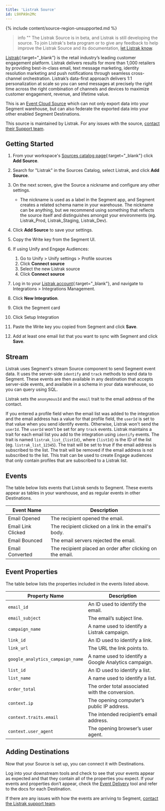 ```yaml
---
title: 'Listrak Source'
id: L9XPA9n2Mc
---
```

{% include content/source-region-unsupported.md %}

> info ""
> The Listrak Source is in beta, and Listrak is still developing the source. To join Listrak's beta program or to give any feedback to help improve the Listrak Source and its documentation, [let Listrak know](mailto:support@listrak.com).

[Listrak](https://www.listrak.com/?utm_source=segmentio&utm_medium=docs&utm_campaign=partners){:target="_blank”} is the retail industry’s leading customer engagement platform. Listrak delivers results for more than 1,000 retailers by providing best-in-class email, text message marketing, identity resolution marketing and push notifications through seamless cross-channel orchestration. Listrak’s data-first approach delivers 1:1 personalization at scale so you can send messages at precisely the right time across the right combination of channels and devices to maximize customer engagement, revenue, and lifetime value.

This is an [Event Cloud Source](/docs/sources/#event-cloud-sources) which can not only export data into your Segment warehouse, but can also federate the exported data into your other enabled Segment Destinations.

This source is maintained by Listrak. For any issues with the source, [contact their Support team](mailto:support@listrak.com).

## Getting Started

1. From your workspace's [Sources catalog page](https://app.segment.com/goto-my-workspace/sources/catalog){:target="_blank"} click **Add Source**.
2. Search for "Listrak" in the Sources Catalog, select Listrak, and click **Add Source**.
3. On the next screen, give the Source a nickname and configure any other settings.

   - The nickname is used as a label in the Segment app, and Segment creates a related schema name in your warehouse. The nickname can be anything, but we recommend using something that reflects the source itself and distinguishes amongst your environments (eg. Listrak_Prod, Listrak_Staging, Listrak_Dev).

4. Click **Add Source** to save your settings.
5. Copy the Write key from the Segment UI.
6. If using Unify and Engage Audiences:
    1. Go to Unify > Unify settings > Profile sources
    2. Click **Connect source**
    3. Select the new Listrak source
    4. Click **Connect source**
7.  Log in to your [Listrak account](https://admin.listrak.com){:target="_blank"}, and navigate to Integrations > Integrations Management.
8. Click **New Integration**.
9. Click the Segment card
10. Click Setup Integration
11. Paste the Write key you copied from Segment and click **Save**.
12. Add at least one email list that you want to sync with Segment and click **Save**.

## Stream

Listrak uses Segment's stream Source component to send Segment event data. It uses the server-side `identify` and `track` methods to send data to Segment. These events are then available in any destination that accepts server-side events, and available in a schema in your data warehouse, so you can query using SQL.

Listrak sets the `anonymousId` and the `email` trait to the email address of the contact.

If you entered a profile field when the email list was added to the integration and the email address has a value for that profile field, the `userId` is set to that value when you send identify events. Otherwise, Listrak won't send the `userId`. The `userId` won't be set for any `track` events.
Listrak maintains a trait for each email list you add to the integration using `identify` events. The trait is named `listrak_list_{listId}`, where `{listId}` is the ID of the list (eg. `listrak_list_12345`). The trait will be set to true if the email address is subscribed to the list. The trait will be removed if the email address is not subscribed to the list. This trait can be used to create Engage audiences that only contain profiles that are subscribed to a Listrak list.

## Events

The table below lists events that Listrak sends to Segment. These events appear as tables in your warehouse, and as regular events in other Destinations.

Event Name | Description
------------ | -------------
Email Opened | The recipient opened the email.
Email Link Clicked | The recipient clicked on a link in the email's body. 
Email Bounced | The email servers rejected the email. 
Email Converted | The recipient placed an order after clicking on the email. 

## Event Properties

The table below lists the properties included in the events listed above.

Property Name | Description
--------------- | ------------
`email_id`| An ID used to identify the email.
`email_subject`| The email’s subject line.
`campaign_name`| A name used to identify a Listrak campaign.
`link_id` | An ID used to identify a link.
`link_url` | The URL the link points to.
`google_analytics_campaign_name` | A name used to identify a Google Analytics campaign.
`list_id` | An ID used to identify a list.
`list_name` | A name used to identify a list.
`order_total` | The order total associated with the conversion.
`context.ip` | The opening computer’s public IP address.
`context.traits.email` | The intended recipient’s email address.
`context.user_agent` | The opening browser’s user agent.

## Adding Destinations

Now that your Source is set up, you can connect it with Destinations.

Log into your downstream tools and check to see that your events appear as expected and that they contain all of the properties you expect. If your events and properties don’t appear, check the [Event Delivery](/docs/connections/event-delivery/) tool and refer to the docs for each Destination.

If there are any issues with how the events are arriving to Segment, [contact the Listrak support team](mailto:support@listrak.com).
